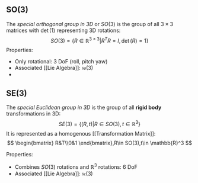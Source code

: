 ## SO(3)
The *special orthogonal group in 3D* or $SO(3)$ is the group of all $3\times 3$ matrices with $\det(1)$ representing 3D rotations:
$$
SO(3)=\{R\in \mathbb{R}^{3\times3}|R^TR=I, \det(R)=1\}
$$
Properties:
* Only rotational: $3$ DoF (roll, pitch yaw)
* Associated [[Lie Algebra]]: $\mathfrak{so}(3)$
* 

## SE(3)
The *special Euclidean group in 3D* is the group of all **rigid body** transformations in 3D:
$$
SE(3)=\{(R,t)|R\in SO(3), t\in \mathbb{R}^3\}
$$It is represented as a homogenous [[Transformation Matrix]]:
$$
\begin{bmatrix}
R&T\\0&1
\end{bmatrix},R\in SO(3),t\in \mathbb{R}^3
$$

Properties:
* Combines $SO(3)$ rotations and $\mathbb{R}^3$ rotations: $6$ DoF
* Associated [[Lie Algebra]]: $\mathfrak{se}(3)$